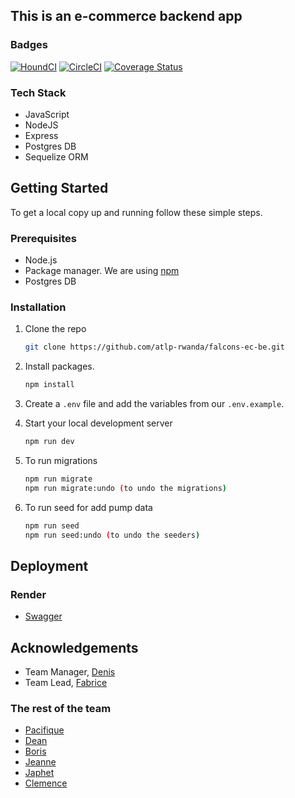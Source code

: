 ## This is an e-commerce backend app

### Badges

[![HoundCI](https://img.shields.io/badge/style--blue.svg?label=HoundCI&logo=eslint&style=flat)](https://houndci.com)
[![CircleCI](https://dl.circleci.com/status-badge/img/gh/atlp-rwanda/falcons-ec-be/tree/ch-coveralls-circleci-184637235.svg?style=svg)](https://dl.circleci.com/status-badge/redirect/gh/atlp-rwanda/falcons-ec-be/tree/ch-coveralls-circleci-184637235)
[![Coverage Status](https://coveralls.io/repos/github/atlp-rwanda/falcons-ec-be/badge.svg?branch=ch-coveralls-circleci-184637235)](https://coveralls.io/github/atlp-rwanda/falcons-ec-be?branch=ch-coveralls-circleci-184637235)

### Tech Stack

- []() JavaScript
- []() NodeJS
- []() Express
- []() Postgres DB
- []() Sequelize ORM

## Getting Started

To get a local copy up and running follow these simple steps.

### Prerequisites

- []() Node.js
- []() Package manager. We are using [npm](https://www.npmjs.com/)
- []() Postgres DB

### Installation

1. Clone the repo
   ```sh
   git clone https://github.com/atlp-rwanda/falcons-ec-be.git
   ```
2. Install packages.
   ```sh
   npm install
   ```
3. Create a `.env` file and add the variables from our `.env.example`.

4. Start your local development server

   ```sh
   npm run dev
   ```

5. To run migrations

   ```sh
   npm run migrate
   npm run migrate:undo (to undo the migrations)
   ```

6. To run seed for add pump data

   ```sh
   npm run seed
   npm run seed:undo (to undo the seeders)
   ```

## Deployment

### Render

- [Swagger](https://e-commerce-falcons.onrender.com)

## Acknowledgements

- Team Manager, [Denis](https://github.com/denislohan)
- Team Lead, [Fabrice](https://github.com/fab-ryan)

### The rest of the team

- [Pacifique](https://github.com/masterchief-00)
- [Dean](https://github.com/dean-daryl)
- [Boris](https://github.com/kirengaboris)
- [Jeanne](https://github.com/Jmukakalisa)
- [Japhet](https://github.com/rwamugema)
- [Clemence](https://github.com/ingabireclec)
